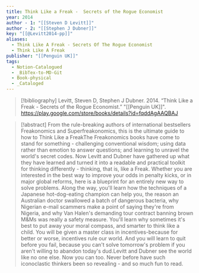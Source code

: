 ```yaml
---
title: Think Like a Freak -  Secrets of the Rogue Economist
year: 2014
author - 1: "[[Steven D Levitt]]"
author - 2: "[[Stephen J Dubner]]"
key: "[[@Levitt2014-pp]]"
aliases:
  - Think Like A Freak - Secrets Of The Rogue Economist
  - Think Like A Freak
publisher: "[[Penguin UK]]"
tags:
  - Notion-Catalogued
  - _BibTex-to-MD-Git
  - Book-physical
  - _Cataloged
---
```


> [!bibliography]
> Levitt, Steven D, Stephen J Dubner. 2014. “Think Like a Freak -  Secrets of the Rogue Economist.” "[[Penguin UK]]". https://play.google.com/store/books/details?id=fqddAgAAQBAJ

> [!abstract]
> From the rule-breaking authors of international bestsellers Freakonomics and Superfreakonomics, this is the ultimate guide to how to Think Like a FreakThe Freakonomics books have come to stand for something -  challenging conventional wisdom; using data rather than emotion to answer questions; and learning to unravel the world's secret codes. Now Levitt and Dubner have gathered up what they have learned and turned it into a readable and practical toolkit for thinking differently - thinking, that is, like a Freak. Whether you are interested in the best way to improve your odds in penalty kicks, or in major global reforms, here is a blueprint for an entirely new way to solve problems. Along the way, you'll learn how the techniques of a Japanese hot-dog-eating champion can help you, the reason an Australian doctor swallowed a batch of dangerous bacteria, why Nigerian e-mail scammers make a point of saying they're from Nigeria, and why Van Halen's demanding tour contract banning brown M&Ms was really a safety measure. You'll learn why sometimes it's best to put away your moral compass, and smarter to think like a child. You will be given a master class in incentives-because for better or worse, incentives rule our world. And you will learn to quit before you fail, because you can't solve tomorrow's problem if you aren't willing to abandon today's dud.Levitt and Dubner see the world like no one else. Now you can too. Never before have such iconoclastic thinkers been so revealing - and so much fun to read.